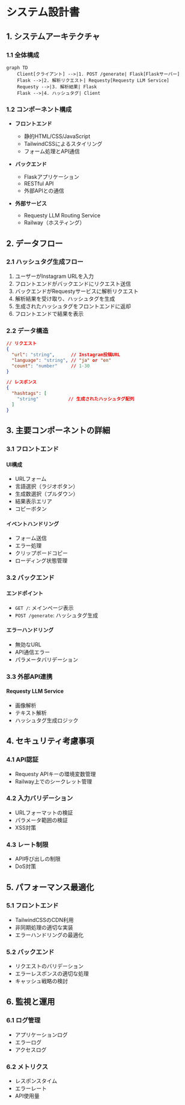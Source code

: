# システム設計書

## 1. システムアーキテクチャ

### 1.1 全体構成
```mermaid
graph TD
    Client[クライアント] -->|1. POST /generate| Flask[Flaskサーバー]
    Flask -->|2. 解析リクエスト| Requesty[Requesty LLM Service]
    Requesty -->|3. 解析結果| Flask
    Flask -->|4. ハッシュタグ| Client
```

### 1.2 コンポーネント構成
- **フロントエンド**
  - 静的HTML/CSS/JavaScript
  - TailwindCSSによるスタイリング
  - フォーム処理とAPI通信

- **バックエンド**
  - Flaskアプリケーション
  - RESTful API
  - 外部APIとの通信

- **外部サービス**
  - Requesty LLM Routing Service
  - Railway（ホスティング）

## 2. データフロー

### 2.1 ハッシュタグ生成フロー
1. ユーザーがInstagram URLを入力
2. フロントエンドがバックエンドにリクエスト送信
3. バックエンドがRequestyサービスに解析リクエスト
4. 解析結果を受け取り、ハッシュタグを生成
5. 生成されたハッシュタグをフロントエンドに返却
6. フロントエンドで結果を表示

### 2.2 データ構造
```json
// リクエスト
{
  "url": "string",      // Instagram投稿URL
  "language": "string", // "ja" or "en"
  "count": "number"     // 1-30
}

// レスポンス
{
  "hashtags": [
    "string"           // 生成されたハッシュタグ配列
  ]
}
```

## 3. 主要コンポーネントの詳細

### 3.1 フロントエンド
#### UI構成
- URLフォーム
- 言語選択（ラジオボタン）
- 生成数選択（プルダウン）
- 結果表示エリア
- コピーボタン

#### イベントハンドリング
- フォーム送信
- エラー処理
- クリップボードコピー
- ローディング状態管理

### 3.2 バックエンド
#### エンドポイント
- `GET /`: メインページ表示
- `POST /generate`: ハッシュタグ生成

#### エラーハンドリング
- 無効なURL
- API通信エラー
- パラメータバリデーション

### 3.3 外部API連携
#### Requesty LLM Service
- 画像解析
- テキスト解析
- ハッシュタグ生成ロジック

## 4. セキュリティ考慮事項

### 4.1 API認証
- Requesty APIキーの環境変数管理
- Railway上でのシークレット管理

### 4.2 入力バリデーション
- URLフォーマットの検証
- パラメータ範囲の検証
- XSS対策

### 4.3 レート制限
- API呼び出しの制限
- DoS対策

## 5. パフォーマンス最適化

### 5.1 フロントエンド
- TailwindCSSのCDN利用
- 非同期処理の適切な実装
- エラーハンドリングの最適化

### 5.2 バックエンド
- リクエストのバリデーション
- エラーレスポンスの適切な処理
- キャッシュ戦略の検討

## 6. 監視と運用

### 6.1 ログ管理
- アプリケーションログ
- エラーログ
- アクセスログ

### 6.2 メトリクス
- レスポンスタイム
- エラーレート
- API使用量